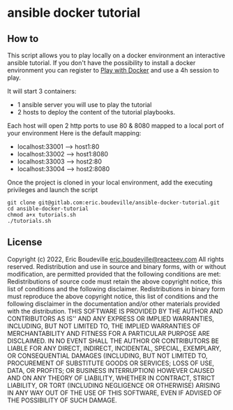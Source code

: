 # ansible docker tutorial

## How to

This script allows you to play locally on a docker environment an interactive ansible tutorial.
If you don't have the possibility to install a docker environment you can register to [Play with Docker](https://labs.play-with-docker.com/) and use a 4h session to play.

It will start 3 containers:
- 1 ansible server you will use to play the tutorial
- 2 hosts to deploy the content of the tutorial playbooks.

Each host will open 2 http ports to use 80 & 8080 mapped to a local port of your environment
Here is the default mapping:
- localhost:33001 --> host1:80
- localhost:33002 --> host1:8080
- localhost:33003 --> host2:80
- localhost:33004 --> host2:8080

Once the project is cloned in your local environment, add the executing privileges and launch the script
```
git clone git@gitlab.com:eric.boudeville/ansible-docker-tutorial.git
cd ansible-docker-tutorial
chmod a+x tutorials.sh
./tutorials.sh
```

## License
Copyright (c) 2022, Eric Boudeville eric.boudeville@reacteev.com
All rights reserved.
Redistribution and use in source and binary forms, with or without modification, are permitted provided that the following conditions are met:
Redistributions of source code must retain the above copyright notice, this list of conditions and the following disclaimer.
Redistributions in binary form must reproduce the above copyright notice, this list of conditions and the following disclaimer in the documentation and/or other materials provided with the distribution.
THIS SOFTWARE IS PROVIDED BY THE AUTHOR AND CONTRIBUTORS AS IS'' AND ANY EXPRESS OR IMPLIED WARRANTIES, INCLUDING, BUT NOT LIMITED TO, THE IMPLIED WARRANTIES OF MERCHANTABILITY AND FITNESS FOR A PARTICULAR PURPOSE ARE DISCLAIMED. IN NO EVENT SHALL THE AUTHOR OR CONTRIBUTORS BE LIABLE FOR ANY DIRECT, INDIRECT, INCIDENTAL, SPECIAL, EXEMPLARY, OR CONSEQUENTIAL DAMAGES (INCLUDING, BUT NOT LIMITED TO, PROCUREMENT OF SUBSTITUTE GOODS OR SERVICES; LOSS OF USE, DATA, OR PROFITS; OR BUSINESS INTERRUPTION) HOWEVER CAUSED AND ON ANY THEORY OF LIABILITY, WHETHER IN CONTRACT, STRICT LIABILITY, OR TORT (INCLUDING NEGLIGENCE OR OTHERWISE) ARISING IN ANY WAY OUT OF THE USE OF THIS SOFTWARE, EVEN IF ADVISED OF THE POSSIBILITY OF SUCH DAMAGE.
